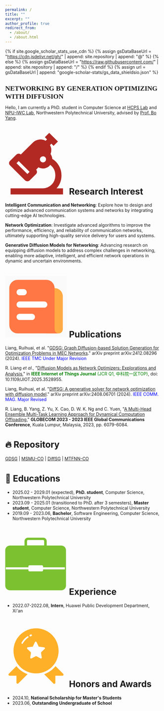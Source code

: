 ```yaml
---
permalink: /
title: ""
excerpt: ""
author_profile: true
redirect_from: 
  - /about/
  - /about.html
---
```


{% if site.google_scholar_stats_use_cdn %}
{% assign gsDataBaseUrl = "https://cdn.jsdelivr.net/gh/" | append: site.repository | append: "@" %}
{% else %}
{% assign gsDataBaseUrl = "https://raw.githubusercontent.com/" | append: site.repository | append: "/" %}
{% endif %}
{% assign url = gsDataBaseUrl | append: "google-scholar-stats/gs_data_shieldsio.json" %}

<span class='anchor' id='about-me'></span>
<h1 style="font-family: 'Trajan', serif; font-size: 22px; text-decoration: none; border-bottom: none;">NETWORKING BY GENERATION&nbsp;OPTIMIZING WITH DIFFUSION</h1>

Hello, I am currently a PhD. student in Computer Science at [HCPS Lab](https://hcps.nwpu.edu.cn/index.htm) and [NPU-IWC Lab](https://wangxn2.github.io/group_web.github.io/), Northwestern Polytechnical University, advised by [Prof. Bo Yang](https://teacher.nwpu.edu.cn/yangbo.html).


# <svg t="1740367483477" class="icon" viewBox="0 0 1024 1024" version="1.1" xmlns="http://www.w3.org/2000/svg" p-id="28270" width="200" height="200"><path d="M851.648 920.896a322.944 322.944 0 0 0 81.92-215.616 320 320 0 0 0-153.6-275.2 150.656 150.656 0 0 0-27.52-78.848 176.896 176.896 0 0 0-9.408-148.736l23.296-23.168 36.16 35.904 72.32-71.744L730.112 0.064l-72.32 71.68 36.16 35.904-23.296 23.168a180.288 180.288 0 0 0-211.84 30.656L259.904 358.784a51.2 51.2 0 0 0-36.096-14.848 51.2 51.2 0 0 0-36.16 14.848l-108.8 107.648a50.432 50.432 0 0 0 0 71.744l253.184 251.136a51.2 51.2 0 0 0 36.16 14.848 51.52 51.52 0 0 0 36.16-14.848l108.8-107.648a50.496 50.496 0 0 0 0-71.744l38.4-38.4a153.6 153.6 0 0 0 75.008 19.2 153.6 153.6 0 0 0 121.6-59.264 218.24 218.24 0 0 1 83.2 173.376 210.368 210.368 0 0 1-204.8 215.616H89.472v101.44h869.568v-101.44z m-483.328-239.04l-180.8-179.2 36.096-35.904 180.928 179.2z m258.368-192a51.2 51.2 0 0 1-28.352-8.512 50.496 50.496 0 0 1-22.528-42.048 51.2 51.2 0 0 1 51.2-50.816 51.2 51.2 0 0 1 28.352 8.512 50.496 50.496 0 0 1 22.528 42.048 51.2 51.2 0 0 1-51.2 50.688z" fill="#B22924" p-id="28271"></path></svg> Research Interest

**Intelligent Communication and Networking**: Explore how to design and optimize advanced communication systems and networks by integrating cutting-edge AI technologies.

**Network Optimization**: Investigate advanced algorithms to improve the performance, efficiency, and reliability of communication networks, ultimately supporting high-quality service delivery for users and systems.

**Generative Diffusion Models for Networking**: Advancing research on equipping diffusion models to address complex challenges in networking, enabling more adaptive, intelligent, and efficient network operations in dynamic and uncertain environments.


# <svg t="1740367504141" class="icon" viewBox="0 0 1024 1024" version="1.1" xmlns="http://www.w3.org/2000/svg" p-id="31011" width="200" height="200"><path d="M0 0h1024v1024H0V0z" fill="#202425" opacity=".01" p-id="31012"></path><path d="M682.666667 341.333333a136.533333 136.533333 0 0 1 273.066666 0v546.133334a68.266667 68.266667 0 0 1-68.266666 68.266666h-204.8V341.333333z" fill="#FFAA44" p-id="31013"></path><path d="M68.266667 819.2a136.533333 136.533333 0 0 0 136.533333 136.533333h682.666667a68.266667 68.266667 0 0 1-68.266667-68.266666V204.8a136.533333 136.533333 0 0 0-136.533333-136.533333H204.8a136.533333 136.533333 0 0 0-136.533333 136.533333v614.4z" fill="#FF7744" p-id="31014"></path><path d="M187.733333 273.066667A51.2 51.2 0 0 1 238.933333 221.866667h68.266667a51.2 51.2 0 1 1 0 102.4H238.933333A51.2 51.2 0 0 1 187.733333 273.066667z m0 204.8A51.2 51.2 0 0 1 238.933333 426.666667h409.6a51.2 51.2 0 0 1 0 102.4H238.933333A51.2 51.2 0 0 1 187.733333 477.866667zM238.933333 631.466667a51.2 51.2 0 0 0 0 102.4h204.8a51.2 51.2 0 0 0 0-102.4H238.933333z" fill="#FFFFFF" p-id="31015"></path></svg> Publications 

Liang, Ruihuai, et al. "[GDSG: Graph Diffusion-based Solution Generation for Optimization Problems in MEC Networks](https://arxiv.org/abs/2412.08296)." arXiv preprint arXiv:2412.08296 (2024). <span style="color: blue;">IEEE TMC Under Major Revision</span>

R. Liang *et al*., "[Diffusion Models as Network Optimizers: Explorations and Analysis](https://arxiv.org/abs/2411.00453)," in <span style="color: green;">**IEEE Internet of Things Journal** (JCR Q1, 中科院一区TOP)</span>, doi: 10.1109/JIOT.2025.3528955.

Liang, Ruihuai, et al. "[DiffSG: A generative solver for network optimization with diffusion model](https://arxiv.org/abs/2408.06701)." arXiv preprint arXiv:2408.06701 (2024). <span style="color: blue;">IEEE COMM. MAG. Major Revised</span>

R. Liang, B. Yang, Z. Yu, X. Cao, D. W. K. Ng and C. Yuen, "[A Multi-Head Ensemble Multi-Task Learning Approach for Dynamical Computation Offloading](https://ieeexplore.ieee.org/abstract/document/10437346)," **GLOBECOM 2023 - 2023 IEEE Global Communications Conference**, Kuala Lumpur, Malaysia, 2023, pp. 6079-6084.

<!-- <div class='paper-box'><div class='paper-box-image'><div><div class="badge">CVPR 2016</div><img src='images/500x300.png' alt="sym" width="100%"></div></div>
<div class='paper-box-text' markdown="1">

[Deep Residual Learning for Image Recognition](https://openaccess.thecvf.com/content_cvpr_2016/papers/He_Deep_Residual_Learning_CVPR_2016_paper.pdf)

**Kaiming He**, Xiangyu Zhang, Shaoqing Ren, Jian Sun

[**Project**](https://scholar.google.com/citations?view_op=view_citation&hl=zh-CN&user=DhtAFkwAAAAJ&citation_for_view=DhtAFkwAAAAJ:ALROH1vI_8AC) <strong><span class='show_paper_citations' data='DhtAFkwAAAAJ:ALROH1vI_8AC'></span></strong>
- Lorem ipsum dolor sit amet, consectetur adipiscing elit. Vivamus ornare aliquet ipsum, ac tempus justo dapibus sit amet. 
</div>
</div>

- [Lorem ipsum dolor sit amet, consectetur adipiscing elit. Vivamus ornare aliquet ipsum, ac tempus justo dapibus sit amet](https://github.com), A, B, C, **CVPR 2020** -->


# 🔥 Repository

[GDSG](https://github.com/qiyu3816/GDSG) \| [MSMU-CO](https://github.com/qiyu3816/MSMU-CO) \| [DiffSG](https://github.com/qiyu3816/DiffSG) \| [MTFNN-CO](https://github.com/qiyu3816/MTFNN-CO)


# 📖 Educations

- 2025.02 - 2029.01 (expected), **PhD. student**, Computer Science, Northwestern Polytechnical University
- 2023.09 - 2025.01 (transitioned to PhD. after 3 semesters), **Master student**, Computer Science, Northwestern Polytechnical University
- 2019.09 - 2023.06, **Bachelor**, Software Engineering, Computer Science, Northwestern Polytechnical University


# <svg t="1740367598497" class="icon" viewBox="0 0 1039 1024" version="1.1" xmlns="http://www.w3.org/2000/svg" p-id="42245" width="200" height="200"><path d="M941.738461 201.705931 698.612165 201.705931l0-76.764338c0-31.112602-26.957978-56.45171-60.023048-56.45171L385.40986 68.489884c-33.107025 0-60.065004 25.339108-60.065004 56.45171l0 76.764338L82.219583 201.705931c-44.695968 0-80.917938 34.394345-80.917938 76.804247l0 600.151689c0 42.410925 36.22197 76.847226 80.917938 76.847226l859.518878 0c44.7369 0 80.916914-34.435277 80.916914-76.847226L1022.655376 278.510178C1022.655376 236.100276 986.475362 201.705931 941.738461 201.705931L941.738461 201.705931 941.738461 201.705931zM367.54805 124.942617c0-9.262968 8.017604-16.781198 17.86181-16.781198l253.179256 0c9.803273 0 17.819854 7.518231 17.819854 16.781198l0 74.686003L367.54805 199.62862 367.54805 124.942617 367.54805 124.942617 367.54805 124.942617zM1004.046552 603.01183 637.34273 603.01183l0 15.369036c0 10.384511-8.930393 18.775622-19.980054 18.775622L410.582169 637.156488c-11.048637 0-19.980054-8.391111-19.980054-18.775622l0-15.369036L10.273994 603.01183l0-35.184337 380.328122 0 0-15.244192c0-10.426467 8.931416-18.817578 19.980054-18.817578l206.780507 0c11.048637 0 19.980054 8.391111 19.980054 18.817578l0 15.244192 366.703823 0L1004.046552 603.01183 1004.046552 603.01183 1004.046552 603.01183z" fill="#7bc130" p-id="42246"></path></svg> Experience

- 2022.07-2022.08, **Intern**, Huawei Public Development Department, Xi'an


# <svg t="1740367613967" class="icon" viewBox="0 0 1024 1024" version="1.1" xmlns="http://www.w3.org/2000/svg" p-id="44437" width="200" height="200"><path d="M184.32 678.4l-125.44 125.44c-10.24 10.24-2.56 30.72 12.8 30.72h112.64c2.56 0 2.56 2.56 2.56 2.56v112.64c0 15.36 20.48 23.04 30.72 12.8l151.04-151.04c2.56-2.56 0-5.12-2.56-5.12-71.68-25.6-133.12-71.68-179.2-130.56 0 0-2.56 0-2.56 2.56zM962.56 803.84l-125.44-125.44h-5.12c-46.08 58.88-110.08 102.4-181.76 130.56-2.56 0-2.56 2.56 0 5.12l151.04 151.04c10.24 10.24 28.16 2.56 30.72-12.8v-115.2c0-2.56 2.56-2.56 2.56-2.56h115.2c15.36 0 23.04-17.92 12.8-30.72z" fill="#FFB029" p-id="44438"></path><path d="M512 48.64c-207.36 0-373.76 166.4-373.76 373.76S304.64 796.16 512 796.16s373.76-166.4 373.76-373.76S719.36 48.64 512 48.64z m-102.4 107.52c5.12-2.56 10.24-5.12 15.36-5.12 7.68-2.56 12.8 0 17.92 7.68 2.56 7.68 0 12.8-7.68 17.92-5.12 2.56-7.68 2.56-12.8 5.12h-5.12c-5.12 0-10.24-2.56-12.8-7.68-2.56-7.68 0-15.36 5.12-17.92z m-117.76 143.36c-2.56 5.12-7.68 7.68-10.24 7.68-2.56 0-5.12 0-5.12-2.56-5.12-2.56-7.68-10.24-5.12-17.92 23.04-40.96 56.32-79.36 97.28-104.96 2.56-5.12 12.8-2.56 15.36 2.56 5.12 5.12 2.56 12.8-2.56 17.92-35.84 25.6-66.56 58.88-89.6 97.28z m363.52 89.6l-56.32 53.76c-2.56 2.56-5.12 7.68-5.12 12.8l12.8 76.8c2.56 12.8-10.24 20.48-20.48 15.36L519.68 512c-5.12-2.56-10.24-2.56-12.8 0L435.2 547.84c-10.24 5.12-23.04-2.56-20.48-15.36l12.8-76.8c0-5.12 0-10.24-5.12-12.8l-56.32-53.76c-7.68-7.68-5.12-23.04 7.68-25.6l76.8-10.24c5.12 0 10.24-2.56 10.24-7.68l33.28-69.12c5.12-10.24 20.48-10.24 25.6 0l33.28 69.12c2.56 5.12 5.12 7.68 10.24 7.68l76.8 10.24c20.48 2.56 25.6 17.92 15.36 25.6z" fill="#FFB029" p-id="44439"></path></svg> Honors and Awards
- 2024.10, **National Scholarship for Master's Students**
- 2023.06, **Outstanding Undergraduate of School**



<!-- # 💬 Invited Talks
- *2021.06*, Lorem ipsum dolor sit amet, consectetur adipiscing elit. Vivamus ornare aliquet ipsum, ac tempus justo dapibus sit amet. 
- *2021.03*, Lorem ipsum dolor sit amet, consectetur adipiscing elit. Vivamus ornare aliquet ipsum, ac tempus justo dapibus sit amet.  \| [\[video\]](https://github.com/)

# 💻 Internships
- *2019.05 - 2020.02*, [Lorem](https://github.com/), China. -->
